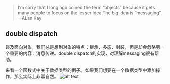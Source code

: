 > I’m sorry that I long ago coined the term “objects” 
because it gets many people to focus on the lesser idea.The big idea is “messaging”.
--ALan Kay
## double dispatch
谈及面向对象，我们总是想到对象的特点：继承、多态、封装，但是却会忽略另一个重要的内容：消息传递。double dispatch的实现，对理解messaging很有帮助。

来看一个函数式中关于数据类型的例子。如果我们想要在一个数据类型中添加操作，那么实际上非常自然。
![alt  text](/Users/mac/www.jiangxinwen.com/gitbook.jiangxinwen.com/Programming-Languages/assets/quadrants.png "quadrants")


